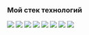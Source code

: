 ### Мой стек технологий

<img src="https://img.shields.io/badge/-JavaScript-yellow?style=for-the-badge&logo=JavaScript&logoColor=black"/> <img src="https://img.shields.io/badge/-TypeScript-blue?style=for-the-badge&logo=typescript&logoColor=black"/> <img src="https://img.shields.io/badge/-React-blue?style=for-the-badge&logo=react&logoColor=black"/> <img src="https://img.shields.io/badge/-ReactNative-blue?style=for-the-badge&logo=react&logoColor=black"/> <img src="https://img.shields.io/badge/-Redux-blueviolet?style=for-the-badge&logo=redux&logoColor=black"/> <img src="https://img.shields.io/badge/-HTML5-orange?style=for-the-badge&logo=HTML5&logoColor=black"/> <img src="https://img.shields.io/badge/-CSS3-blue?style=for-the-badge&logo=CSS3&logoColor=black"/>
<img src="https://img.shields.io/badge/-Sass-#CC6699?style=for-the-badge&logo=Sass&logoColor=black"/>

